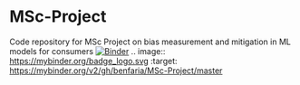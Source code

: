# MSc-Project
Code repository for MSc Project on bias measurement and mitigation in ML models for consumers
[![Binder](https://mybinder.org/badge_logo.svg)](https://mybinder.org/v2/gh/benfaria/MSc-Project/master)
.. image:: https://mybinder.org/badge_logo.svg
 :target: https://mybinder.org/v2/gh/benfaria/MSc-Project/master
